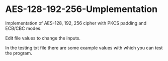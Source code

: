 # AES-128-192-256-Umplementation
Implementation of AES-128, 192, 256 cipher with PKCS padding and ECB/CBC modes.

Edit file values ​​to change the inputs.

In the testing.txt file there are some example values ​​with which you can test the program.
